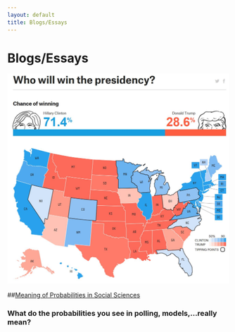 ```yaml
---
layout: default
title: Blogs/Essays
---
```


# Blogs/Essays

[![](fivethirtyeight_2016_presidential.jpg)](/susa_research_article_github.html)

##[Meaning of Probabilities in Social Sciences](/susa_research_article_github.html)

### What do the probabilities you see in polling, models,...really mean?
